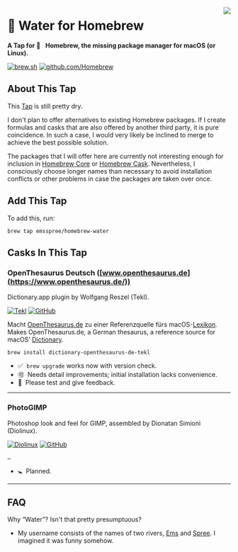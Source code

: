 <img src="https://docs.brew.sh/assets/img/apple-touch-icon.png" align="right"><!--img src="https://docs.brew.sh/assets/img/homebrew-256x256.png"-->

🚰 Water for Homebrew
=====================

**A Tap for 🍺 &#x2000;Homebrew, the missing package manager for macOS (or Linux).**

[![brew.sh](https://img.shields.io/badge/WWW-brew.sh-yellow?logo=homebrew&logoColor=white&labelColor=gray)](https://brew.sh/)
[![github.com/Homebrew](https://img.shields.io/badge/-Homebrew%2F…-yellow?logo=github&labelColor=gray)](https://github.com/Homebrew)

## About This Tap

This [Tap](https://docs.brew.sh/Taps) is still pretty dry.

I don't plan to offer alternatives to existing Homebrew packages. If I create formulas and casks that are also offered by another third party, it is pure coincidence. In such a case, I would very likely be inclined to merge to achieve the best possible solution.

The packages that I will offer here are currently not interesting enough for inclusion in [Homebrew Core](https://github.com/Homebrew/homebrew-core) or [Homebrew Cask](https://github.com/Homebrew/homebrew-cask). Nevertheless, I consciously choose longer names than necessary to avoid installation conflicts or other problems in case the packages are taken over once.

## Add This Tap

To add this, run:

    brew tap emsspree/homebrew-water

## Casks In This Tap

<!---->

### OpenThesaurus Deutsch ([www.openthesaurus.de](https://www.openthesaurus.de/))

<!--img src="https://github.com/Tekl/openthesaurus-deutsch/raw/master/images/manual%20installation/dict-inst-3cursor.png" align="right"-->

Dictionary.app plugin by Wolfgang Reszel (Tekl).

[![Tekl](https://img.shields.io/badge/WWW-Tekl-9cf?labelColor=gray)](https://tekl.de/)
[![GitHub](https://img.shields.io/badge/-Tekl%2Fopenthesaurus--deutsch-ddf?logo=github&labelColor=gray)](https://github.com/Tekl/openthesaurus-deutsch)
<!--[![GPL 3.0](https://img.shields.io/badge/GPL-3.0-9d5)](https://github.com/Tekl/openthesaurus-deutsch/blob/master/LICENSE)-->

Macht [OpenThesaurus.de](https://www.openthesaurus.de/) zu einer Referenzquelle fürs macOS-[Lexikon](https://en.wikipedia.org/wiki/Dictionary_(software)).<br>
Makes&nbsp;OpenThesaurus.de, a German thesaurus, a reference source for macOS’&nbsp;[Dictionary](https://en.wikipedia.org/wiki/Dictionary_(software)).

    brew install dictionary-openthesaurus-de-tekl

+ ✅&#x2000;`brew upgrade` works now with version check.
+ 🉑&#x2000;Needs detail improvements; initial installation lacks convenience.
+ 📣&#x2000;Please test and give feedback.

---

<!---->

### PhotoGIMP

Photoshop look and feel for GIMP, assembled by Dionatan Simioni (Diolinux).

[![Diolinux](https://img.shields.io/badge/WWW-Diolinux-9cf?labelColor=gray)](http://www.diolinux.com.br/)
[![GitHub](https://img.shields.io/badge/-Diolinux%2FPhotoGIMP-ddf?logo=github&labelColor=gray)](https://github.com/Diolinux/PhotoGIMP)

    …
<!-- brew install --cask photogimp -->

+ 🚼&#x2000;Planned.

---

<!---->
<!--
### Alternative libreoffice-language-pack Installer

Alternative Installer for 

A Better Installer for LibreOffice Language Packs on macOS

… [LibreOffice](https://www.libreoffice.org/) … The Document Foundation
    …
-->
<!--libreoffice-language-pack-USAIN
        ultraschnelle        automatische installation
        unglaublich schnelle automatische installation-->
<!--
[![GitHub](https://img.shields.io/badge/-emsspree%2F!!!!!-9cf?logo=github&labelColor=gray)](https://github.com/emsspree/!!!!!)

+ 🚼&#x2000;Planned.

---
-->
<!---->

## FAQ

Why “Water”? Isn't that pretty presumptuous?

+ My username consists of the names of two rivers, [Ems](https://en.wikipedia.org/wiki/Ems_(river)) and [Spree](https://en.wikipedia.org/wiki/Spree_(river)). I imagined it was funny somehow.
